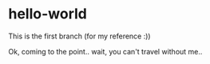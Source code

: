 # hello-world

This is the first branch (for my reference :))

Ok, coming to the point.. wait, you can't travel without me.. 
